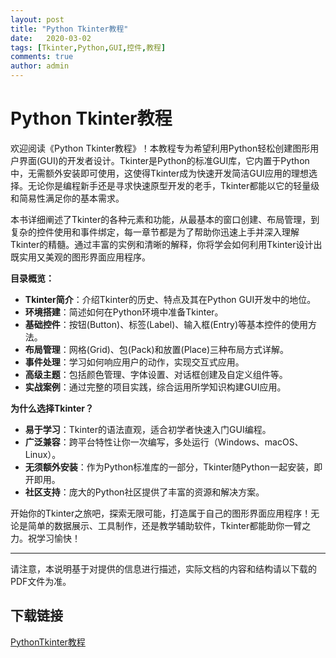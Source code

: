 ```yaml
---
layout: post
title: "Python Tkinter教程"
date:   2020-03-02
tags: [Tkinter,Python,GUI,控件,教程]
comments: true
author: admin
---
```

# Python Tkinter教程

欢迎阅读《Python Tkinter教程》！本教程专为希望利用Python轻松创建图形用户界面(GUI)的开发者设计。Tkinter是Python的标准GUI库，它内置于Python中，无需额外安装即可使用，这使得Tkinter成为快速开发简洁GUI应用的理想选择。无论你是编程新手还是寻求快速原型开发的老手，Tkinter都能以它的轻量级和简易性满足你的基本需求。

本书详细阐述了Tkinter的各种元素和功能，从最基本的窗口创建、布局管理，到复杂的控件使用和事件绑定，每一章节都是为了帮助你迅速上手并深入理解Tkinter的精髓。通过丰富的实例和清晰的解释，你将学会如何利用Tkinter设计出既实用又美观的图形界面应用程序。

**目录概览：**
- **Tkinter简介**：介绍Tkinter的历史、特点及其在Python GUI开发中的地位。
- **环境搭建**：简述如何在Python环境中准备Tkinter。
- **基础控件**：按钮(Button)、标签(Label)、输入框(Entry)等基本控件的使用方法。
- **布局管理**：网格(Grid)、包(Pack)和放置(Place)三种布局方式详解。
- **事件处理**：学习如何响应用户的动作，实现交互式应用。
- **高级主题**：包括颜色管理、字体设置、对话框创建及自定义组件等。
- **实战案例**：通过完整的项目实践，综合运用所学知识构建GUI应用。

**为什么选择Tkinter？**
- **易于学习**：Tkinter的语法直观，适合初学者快速入门GUI编程。
- **广泛兼容**：跨平台特性让你一次编写，多处运行（Windows、macOS、Linux）。
- **无须额外安装**：作为Python标准库的一部分，Tkinter随Python一起安装，即开即用。
- **社区支持**：庞大的Python社区提供了丰富的资源和解决方案。

开始你的Tkinter之旅吧，探索无限可能，打造属于自己的图形界面应用程序！无论是简单的数据展示、工具制作，还是教学辅助软件，Tkinter都能助你一臂之力。祝学习愉快！

---

请注意，本说明基于对提供的信息进行描述，实际文档的内容和结构请以下载的PDF文件为准。

## 下载链接

[PythonTkinter教程](https://pan.quark.cn/s/32f0c0a5cfcf)